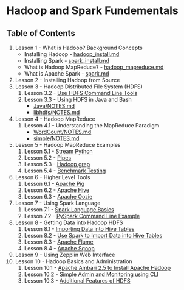 # Hadoop and Spark Fundementals

## Table of Contents
1. Lesson 1 - What is Hadoop? Background Concepts
   * Installing Hadoop - [hadoop_install.md](https://github.com/willh99/machine_learning_basics/blob/master/Hadoop-Spark-Notes/Lesson-1/hadoop-install.md)
   * Installing Spark - [spark_install.md](https://github.com/willh99/machine_learning_basics/blob/master/Hadoop-Spark-Notes/Lesson-1/spark_install.md)
   * What is Hadoop MapReduce? - [hadoop_mapreduce.md](https://github.com/willh99/machine_learning_basics/blob/master/Hadoop-Spark-Notes/Lesson-1/hadoop-mapreduce.md)
   * What is Apache Spark - [spark.md](https://github.com/willh99/machine_learning_basics/blob/master/Hadoop-Spark-Notes/Lesson-1/spark.md)
2. Lesson 2 - Installing Hadoop from Source
3. Lesson 3 - Hadoop Distributed File System (HDFS)
   1. Lesson 3.2 - [Use HDFS Command Line Tools](https://github.com/willh99/machine_learning_basics/blob/master/Hadoop-Spark-Notes/Lesson-3/Lesson-3.2/NOTES.md)
   2. Lesson 3.3 - Using HDFS in Java and Bash  
      * [Java/NOTES.md](https://github.com/willh99/machine_learning_basics/blob/master/Hadoop-Spark-Notes/Lesson-3/Lesson-3.3/Java/NOTES.md)
      * [libhdfs/NOTES.md](https://github.com/willh99/machine_learning_basics/blob/master/Hadoop-Spark-Notes/Lesson-3/Lesson-3.3/libhdfs/NOTES.md)
4. Lesson 4 - Hadoop MapReduce
   1. Lesson 4.1 - Understanding the MapReduce Paradigm
      * [WordCount/NOTES.md](https://github.com/willh99/machine_learning_basics/blob/master/Hadoop-Spark-Notes/Lesson-4/WordCount/NOTES.md)
      * [simple/NOTES.md](https://github.com/willh99/machine_learning_basics/blob/master/Hadoop-Spark-Notes/Lesson-4/simple/NOTES.md)
5. Lesson 5 - Hadoop MapReduce Examples
   1. Lesson 5.1 - [Stream Python](https://github.com/willh99/machine_learning_basics/blob/master/Hadoop-Spark-Notes/Lesson-5/Lesson-5.1_stream-python/NOTES.md)
   2. Lesson 5.2 - [Pipes](https://github.com/willh99/machine_learning_basics/blob/master/Hadoop-Spark-Notes/Lesson-5/Lesson-5.2_pipes/NOTES.md)
   3. Lesson 5.3 - [Hadoop grep](https://github.com/willh99/machine_learning_basics/blob/master/Hadoop-Spark-Notes/Lesson-5/Lesson-5.3_hadoop-grep/NOTES.md)
   4. Lesson 5.4 - [Benchmark Testing](https://github.com/willh99/machine_learning_basics/blob/master/Hadoop-Spark-Notes/Lesson-5/Lesson-5.6_benchmarking_testing/NOTES.md)
6. Lesson 6 - Higher Level Tools
   1. Lesson 6.1 - [Apache Pig](https://github.com/willh99/machine_learning_basics/blob/master/Hadoop-Spark-Notes/Lesson-6/Lesson-6.1_Pig/NOTES.md)
   2. Lesson 6.2 - [Apache Hive](https://github.com/willh99/machine_learning_basics/blob/master/Hadoop-Spark-Notes/Lesson-6/Lesson-6.2_Hive/NOTES.md)
   3. Lesson 6.3 - [Apache Oozie](https://github.com/willh99/machine_learning_basics/blob/master/Hadoop-Spark-Notes/Lesson-6/Lesson-6.3_Oozie/NOTES.md)
7. Lesson 7 - Using Spark Language
   1. Lesson 7.1 - [Spark Language Basics](https://github.com/willh99/machine_learning_basics/blob/master/Hadoop-Spark-Notes/Lesson-7/Lesson-7.1/NOTES.md)
   2. Lesson 7.2 - [PySpark Command Line Example](https://github.com/willh99/machine_learning_basics/blob/master/Hadoop-Spark-Notes/Lesson-7/Lesson-7.2/NOTES.md)
8. Lesson 8 - Getting Data into Hadoop HDFS
   1. Lesson 8.1 - [Importing Data into Hive Tables](https://github.com/willh99/machine_learning_basics/blob/master/Hadoop-Spark-Notes/Lesson-8/Lesson-8.1_Hive-Import/NOTES.md)
   2. Lesson 8.2 - [Use Spark to Import Data into Hive Tables](https://github.com/willh99/machine_learning_basics/blob/master/Hadoop-Spark-Notes/Lesson-8/Lesson-8.2-Spark-Import/NOTES.md)
   3. Lesson 8.3 - [Apache Flume](https://github.com/willh99/machine_learning_basics/blob/master/Hadoop-Spark-Notes/Lesson-8/Lesson-8.3_Flume/NOTES.md)
   4. Lesson 8.4 - [Apache Sqoop](https://github.com/willh99/machine_learning_basics/blob/master/Hadoop-Spark-Notes/Lesson-8/Lesson-8.4_Sqoop/NOTES.md)
9. Lesson 9 - Using Zepplin Web Interface
10. Lesson 10 - Hadoop Basics and Administration
    1. Lesson 10.1 - [Apache Ambari 2.5 to Install Apache Hadoop](https://github.com/willh99/machine_learning_basics/blob/master/Hadoop-Spark-Notes/Lesson-10/Lesson-10.1/NOTES.md)
    2. Lesson 10.2 - [Simple Admin and Monitoring using CLI](https://github.com/willh99/machine_learning_basics/blob/master/Hadoop-Spark-Notes/Lesson-10/Lesson-10.3_CL-Admin/NOTES.md)
    3. Lesson 10.3 - [Additional Features of HDFS](https://github.com/willh99/machine_learning_basics/blob/master/Hadoop-Spark-Notes/Lesson-10/Lesson-10.4_HDFS-Features/NOTES.md)
